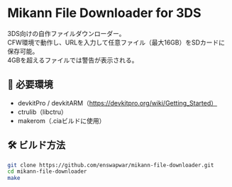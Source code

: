 # Mikann File Downloader for 3DS

3DS向けの自作ファイルダウンローダー。  
CFW環境で動作し、URLを入力して任意ファイル（最大16GB）をSDカードに保存可能。  
4GBを超えるファイルでは警告が表示される。

## 🔧 必要環境

- devkitPro / devkitARM（https://devkitpro.org/wiki/Getting_Started）
- ctrulib（libctru）
- makerom（.ciaビルドに使用）

## 🛠 ビルド方法

```bash
git clone https://github.com/enswapwar/mikann-file-downloader.git
cd mikann-file-downloader
make

